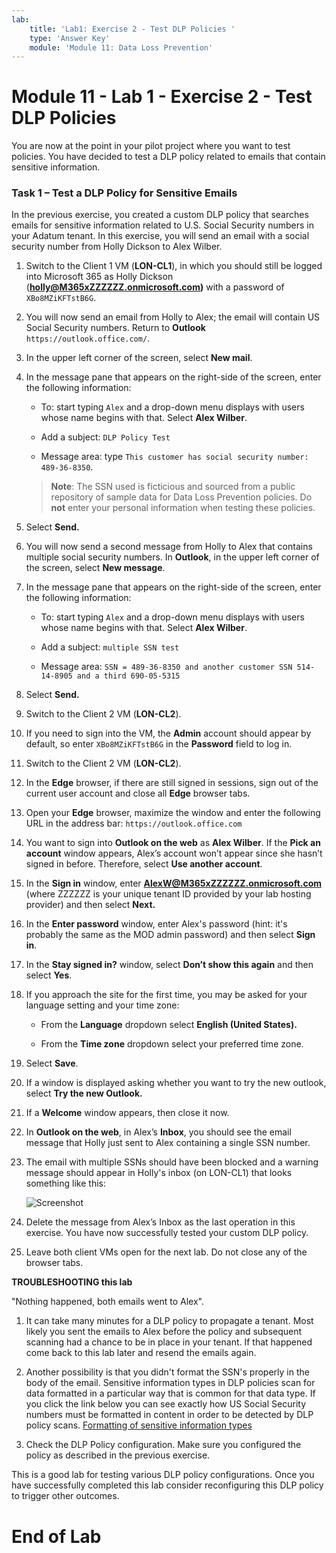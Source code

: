 ```yaml
---
lab:
    title: 'Lab1: Exercise 2 - Test DLP Policies '
    type: 'Answer Key'
    module: 'Module 11: Data Loss Prevention'
---
```


# Module 11 - Lab 1 - Exercise 2 - Test DLP Policies


You are now at the point in your pilot project where you want to test policies. You have decided to test a DLP policy related to emails that contain sensitive information. 


### Task 1 – Test a DLP Policy for Sensitive Emails

In the previous exercise, you created a custom DLP policy that searches emails for sensitive information related to U.S. Social Security numbers in your Adatum tenant. In this exercise, you will send an email with a social security number from Holly Dickson to Alex Wilber.

1. Switch to the Client 1 VM (**LON-CL1**), in which you should still be logged into Microsoft 365 as Holly Dickson (**holly@M365xZZZZZZ.onmicrosoft.com)** with a password of `XBo8MZiKFTstB6G`. 

2. You will now send an email from Holly to Alex; the email will contain US Social Security numbers. Return to **Outlook** `https://outlook.office.com/`.

3. In the upper left corner of the screen, select **New mail**. 

4. In the message pane that appears on the right-side of the screen, enter the following information:

	- To: start typing `Alex` and a drop-down menu displays with users whose name begins with that. Select **Alex Wilber**.

	- Add a subject: `DLP Policy Test`

	- Message area: type `This customer has social security number: 489-36-8350`.

	> **Note**: The SSN used is ficticious and sourced from a public repository of sample data for Data Loss Prevention policies. Do **not** enter your personal information when testing these policies.

5. Select **Send.**

6. You will now send a second message from Holly to Alex that contains multiple social security numbers.  In **Outlook**, in the upper left corner of the screen, select **New message**. 

7. In the message pane that appears on the right-side of the screen, enter the following information:

	- To: start typing `Alex` and a drop-down menu displays with users whose name begins with that. Select **Alex Wilber**.

	- Add a subject: `multiple SSN test`

	- Message area: `SSN = 489-36-8350 and another customer SSN 514-14-8905 and a third 690-05-5315`

8. Select **Send.**

9. Switch to the Client 2 VM (**LON-CL2**). 

10. If you need to sign into the VM, the **Admin** account should appear by default, so enter `XBo8MZiKFTstB6G` in the **Password** field to log in. 

11. Switch to the Client 2 VM (**LON-CL2**).

12. In the **Edge** browser, if there are still signed in sessions, sign out of the current user account and close all **Edge** browser tabs.

13. Open your **Edge** browser, maximize the window and enter the following URL in the address bar: `https://outlook.office.com`

14. You want to sign into **Outlook on the web** as **Alex Wilber**. If the **Pick an account** window appears, Alex’s account won’t appear since she hasn’t signed in before. Therefore, select **Use another account**. 

15. In the **Sign in** window, enter **AlexW@M365xZZZZZZ.onmicrosoft.com** (where ZZZZZZ is your unique tenant ID provided by your lab hosting provider) and then select **Next.**

16. In the **Enter password** window, enter Alex's password (hint: it's probably the same as the MOD admin password) and then select **Sign in**.

17. In the **Stay signed in?** window, select **Don’t show this again** and then select **Yes**.

18. If you approach the site for the first time, you may be asked for your language setting and your time zone:

	- From the **Language** dropdown select **English (United States).**

	- From the **Time zone** dropdown select your preferred time zone.

19. Select **Save**.

20. If a window is displayed asking whether you want to try the new outlook, select **Try the new Outlook.**

21. If a **Welcome** window appears, then close it now.

22. In **Outlook on the web**, in Alex’s **Inbox**, you should see the email message that Holly just sent to Alex containing a single SSN number.

23. The email with multiple SSNs should have been blocked and a warning message should appear in Holly's inbox (on LON-CL1) that looks something like this:

     ![Screenshot](../Media/DLP_policy_validation.png)

24. Delete the message from Alex’s Inbox as the last operation in this exercise. You have now successfully tested your custom DLP policy.

25. Leave both client VMs open for the next lab. Do not close any of the browser tabs.

**TROUBLESHOOTING this lab**

"Nothing happened, both emails went to Alex".
  
1. It can take many minutes for a DLP policy to propagate a tenant.  Most likely you sent the emails to Alex before the policy and subsequent scanning had a chance to be in place in your tenant.  If that happened come back to this lab later and resend the emails again.

2. Another possibility is that you didn't format the SSN's properly in the body of the email.  Sensitive information types in DLP policies scan for data formatted in a particular way that is common for that data type.  If you click the link below you can see exactly how US Social Security numbers must be formatted in content in order to be detected by DLP policy scans.
[Formatting of sensitive information types](https://docs.microsoft.com/en-us/microsoft-365/compliance/what-the-sensitive-information-types-look-for?view=o365-worldwide#us-social-security-number-ssn)

3. Check the DLP Policy configuration. Make sure you configured the policy as described in the previous exercise.

This is a good lab for testing various DLP policy configurations. Once you have successfully completed this lab consider reconfiguring this DLP policy to trigger other outcomes.


# End of Lab
